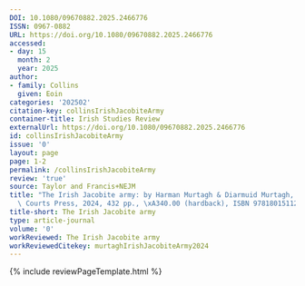 ```yaml
---
DOI: 10.1080/09670882.2025.2466776
ISSN: 0967-0882
URL: https://doi.org/10.1080/09670882.2025.2466776
accessed:
- day: 15
  month: 2
  year: 2025
author:
- family: Collins
  given: Eoin
categories: '202502'
citation-key: collinsIrishJacobiteArmy
container-title: Irish Studies Review
externalUrl: https://doi.org/10.1080/09670882.2025.2466776
id: collinsIrishJacobiteArmy
issue: '0'
layout: page
page: 1-2
permalink: /collinsIrishJacobiteArmy
review: 'true'
source: Taylor and Francis+NEJM
title: "The Irish Jacobite army: by Harman Murtagh & Diarmuid Murtagh, Dublin, Four\
  \ Courts Press, 2024, 432 pp., \xA340.00 (hardback), ISBN 9781801511216"
title-short: The Irish Jacobite army
type: article-journal
volume: '0'
workReviewed: The Irish Jacobite army
workReviewedCitekey: murtaghIrishJacobiteArmy2024
---
```

{% include reviewPageTemplate.html %}